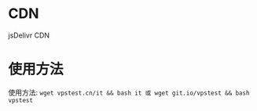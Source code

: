 # CDN
jsDelivr CDN

# 使用方法
使用方法: ```wget vpstest.cn/it && bash it 或 wget git.io/vpstest && bash vpstest```

